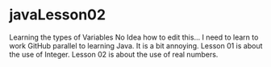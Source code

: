# javaLesson02
Learning the types of Variables
No Idea how to edit this...
I need to learn to work GitHub parallel to learning Java.
It is a bit annoying.
Lesson 01 is about the use of Integer.
Lesson 02 is about the use of real numbers.